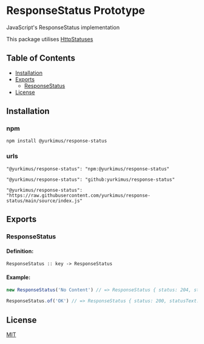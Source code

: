 # ResponseStatus Prototype

JavaScript's ResponseStatus implementation

This package utilises [HttpStatuses](https://github.com/yurkimus/http-statuses)

## Table of Contents

- [Installation](#installation)
- [Exports](#exports)
  - [ResponseStatus](#responsestatus)
- [License](#license)

## Installation

### npm

```
npm install @yurkimus/response-status
```

### urls

```
"@yurkimus/response-status": "npm:@yurkimus/response-status"
```

```
"@yurkimus/response-status": "github:yurkimus/response-status"
```

```
"@yurkimus/response-status": "https://raw.githubusercontent.com/yurkimus/response-status/main/source/index.js"
```

## Exports

### ResponseStatus

#### Definition:

```
ResponseStatus :: key -> ResponseStatus
```

#### Example:

```javascript
new ResponseStatus('No Content') // => ResponseStatus { status: 204, statusText: 'No Content' }

ResponseStatus.of('OK') // => ResponseStatus { status: 200, statusText: 'OK' }
```

## License

[MIT](LICENSE)
